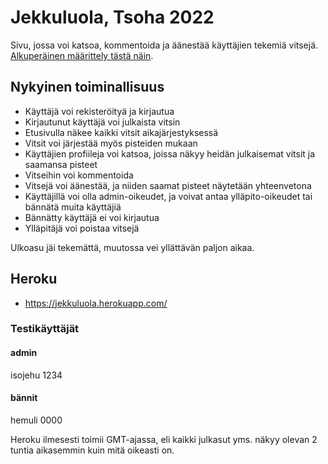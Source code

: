 # Jekkuluola, Tsoha 2022

Sivu, jossa voi katsoa, kommentoida ja äänestää käyttäjien tekemiä vitsejä. [Alkuperäinen määrittely tästä näin](/maarittelydokumentti.md).

## Nykyinen toiminallisuus

- Käyttäjä voi rekisteröityä ja kirjautua
- Kirjautunut käyttäjä voi julkaista vitsin
- Etusivulla näkee kaikki vitsit aikajärjestyksessä
- Vitsit voi järjestää myös pisteiden mukaan
- Käyttäjien profiileja voi katsoa, joissa näkyy heidän julkaisemat vitsit ja saamansa pisteet
- Vitseihin voi kommentoida
- Vitsejä voi äänestää, ja niiden saamat pisteet näytetään yhteenvetona
- Käyttäjillä voi olla admin-oikeudet, ja voivat antaa ylläpito-oikeudet tai bännätä muita käyttäjiä
- Bännätty käyttäjä ei voi kirjautua
- Ylläpitäjä voi poistaa vitsejä

Ulkoasu jäi tekemättä, muutossa vei yllättävän paljon aikaa.

## Heroku

- https://jekkuluola.herokuapp.com/

### Testikäyttäjät
#### admin
isojehu
1234

#### bännit
hemuli
0000

Heroku ilmesesti toimii GMT-ajassa, eli kaikki julkasut yms. näkyy olevan 2 tuntia aikasemmin kuin mitä oikeasti on.

